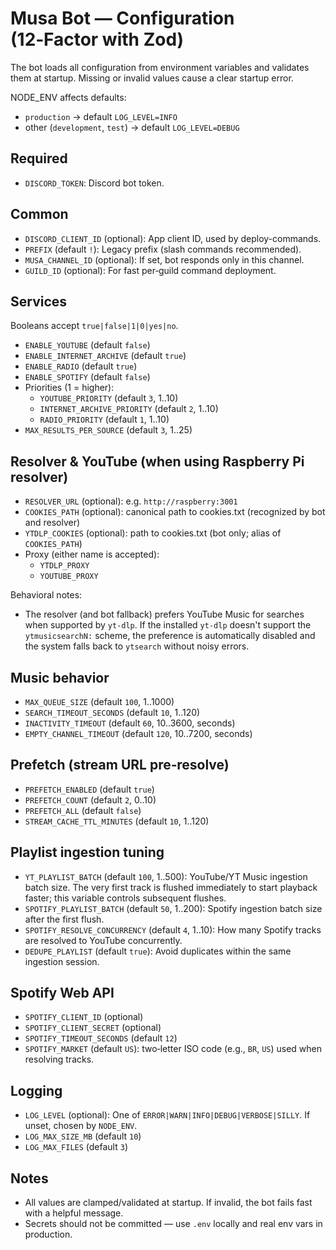 # Musa Bot — Configuration (12‑Factor with Zod)

The bot loads all configuration from environment variables and validates them at startup. Missing or invalid values cause a clear startup error.

NODE_ENV affects defaults:
- `production` → default `LOG_LEVEL=INFO`
- other (`development`, `test`) → default `LOG_LEVEL=DEBUG`

## Required

- `DISCORD_TOKEN`: Discord bot token.

## Common

- `DISCORD_CLIENT_ID` (optional): App client ID, used by deploy-commands.
- `PREFIX` (default `!`): Legacy prefix (slash commands recommended).
- `MUSA_CHANNEL_ID` (optional): If set, bot responds only in this channel.
- `GUILD_ID` (optional): For fast per‑guild command deployment.

## Services

Booleans accept `true|false|1|0|yes|no`.

- `ENABLE_YOUTUBE` (default `false`)
- `ENABLE_INTERNET_ARCHIVE` (default `true`)
- `ENABLE_RADIO` (default `true`)
- `ENABLE_SPOTIFY` (default `false`)
- Priorities (1 = higher):
  - `YOUTUBE_PRIORITY` (default `3`, 1..10)
  - `INTERNET_ARCHIVE_PRIORITY` (default `2`, 1..10)
  - `RADIO_PRIORITY` (default `1`, 1..10)
- `MAX_RESULTS_PER_SOURCE` (default `3`, 1..25)

## Resolver & YouTube (when using Raspberry Pi resolver)

- `RESOLVER_URL` (optional): e.g. `http://raspberry:3001`
- `COOKIES_PATH` (optional): canonical path to cookies.txt (recognized by bot and resolver)
- `YTDLP_COOKIES` (optional): path to cookies.txt (bot only; alias of `COOKIES_PATH`)
- Proxy (either name is accepted):
  - `YTDLP_PROXY`
  - `YOUTUBE_PROXY`

Behavioral notes:
- The resolver (and bot fallback) prefers YouTube Music for searches when supported by `yt-dlp`. If the installed `yt-dlp` doesn't support the `ytmusicsearchN:` scheme, the preference is automatically disabled and the system falls back to `ytsearch` without noisy errors.

## Music behavior

- `MAX_QUEUE_SIZE` (default `100`, 1..1000)
- `SEARCH_TIMEOUT_SECONDS` (default `10`, 1..120)
- `INACTIVITY_TIMEOUT` (default `60`, 10..3600, seconds)
- `EMPTY_CHANNEL_TIMEOUT` (default `120`, 10..7200, seconds)

## Prefetch (stream URL pre‑resolve)

- `PREFETCH_ENABLED` (default `true`)
- `PREFETCH_COUNT` (default `2`, 0..10)
- `PREFETCH_ALL` (default `false`)
- `STREAM_CACHE_TTL_MINUTES` (default `10`, 1..120)

## Playlist ingestion tuning

- `YT_PLAYLIST_BATCH` (default `100`, 1..500): YouTube/YT Music ingestion batch size. The very first track is flushed immediately to start playback faster; this variable controls subsequent flushes.
- `SPOTIFY_PLAYLIST_BATCH` (default `50`, 1..200): Spotify ingestion batch size after the first flush.
- `SPOTIFY_RESOLVE_CONCURRENCY` (default `4`, 1..10): How many Spotify tracks are resolved to YouTube concurrently.
- `DEDUPE_PLAYLIST` (default `true`): Avoid duplicates within the same ingestion session.

## Spotify Web API

- `SPOTIFY_CLIENT_ID` (optional)
- `SPOTIFY_CLIENT_SECRET` (optional)
- `SPOTIFY_TIMEOUT_SECONDS` (default `12`)
- `SPOTIFY_MARKET` (default `US`): two‑letter ISO code (e.g., `BR`, `US`) used when resolving tracks.

## Logging

- `LOG_LEVEL` (optional): One of `ERROR|WARN|INFO|DEBUG|VERBOSE|SILLY`. If unset, chosen by `NODE_ENV`.
- `LOG_MAX_SIZE_MB` (default `10`)
- `LOG_MAX_FILES` (default `3`)

## Notes

- All values are clamped/validated at startup. If invalid, the bot fails fast with a helpful message.
- Secrets should not be committed — use `.env` locally and real env vars in production.
